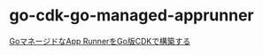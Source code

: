 # go-cdk-go-managed-apprunner

[GoマネージドなApp RunnerをGo版CDKで構築する](https://go-to-k.hatenablog.com/entry/go-cdk-go-managed-apprunner)